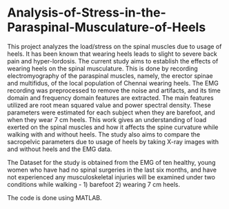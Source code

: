 # Analysis-of-Stress-in-the-Paraspinal-Musculature-of-Heels
This project analyzes the load/stress on the spinal muscles due to usage of heels. It has been known that wearing heels leads to slight to severe back pain and hyper-lordosis. The current study aims to establish the effects of wearing heels on the spinal musculature. This is done by recording electromyography of the paraspinal muscles, namely, the erector spinae and multifidus, of the local population of Chennai wearing heels. The EMG recording was preprocessed to remove the noise and artifacts, and its time domain and frequency domain features are extracted. The main features utilized are root mean squared value and power spectral density. These parameters were estimated for each subject when they are barefoot, and when they wear 7 cm heels. This work gives an understanding of load exerted on the spinal muscles and how it affects the spine curvature while walking with and without heels. The study also aims to compare the sacropelvic parameters due to usage of heels by taking X-ray images with and without heels and the EMG data.

The Dataset for the study is obtained from the EMG of ten healthy, young women who have had no spinal surgeries in the last six months, and have not experienced any musculoskeletal injuries will be examined under two conditions while walking - 1) barefoot 2) wearing 7 cm heels. 

The code is done using MATLAB.
